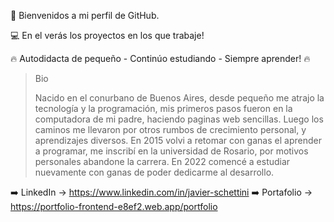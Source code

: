 👋 Bienvenidos a mi perfil de GitHub.

💻 En el verás los proyectos en los que trabaje! 

🔥 Autodidacta de pequeño - Continúo estudiando - Siempre aprender! 🔥

> Bio 
>
>Nacido en el conurbano de Buenos Aires, desde pequeño me atrajo la tecnología y la programación, 
>mis primeros pasos fueron en la computadora de mi padre, haciendo paginas web sencillas. 
>Luego los caminos me llevaron por otros rumbos de crecimiento personal, y aprendizajes diversos. 
>En 2015 volvi a retomar con ganas el aprender a programar, me inscribí en la universidad de Rosario, por motivos personales abandone la carrera. 
>En 2022 comencé a estudiar nuevamente con ganas de poder dedicarme al desarrollo.

➡️ LinkedIn -> https://www.linkedin.com/in/javier-schettini
➡️ Portafolio -> https://portfolio-frontend-e8ef2.web.app/portfolio
